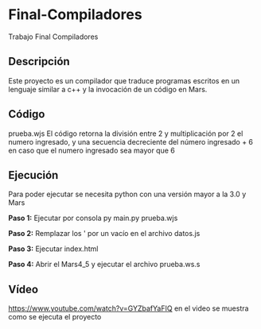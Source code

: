 # Final-Compiladores
Trabajo Final Compiladores
## Descripción
Este proyecto es un compilador que traduce programas escritos en un lenguaje similar a c++ y la invocación de un código en Mars.

## Código
prueba.wjs
El código retorna la división entre 2 y multiplicación por 2 el numero ingresado, y una secuencia decreciente del número ingresado + 6 en caso que el numero ingresado sea mayor que 6

## Ejecución
Para poder ejecutar se necesita python con una versión mayor a la 3.0 y Mars

**Paso 1:**
Ejecutar por consola py main.py prueba.wjs

**Paso 2:**
Remplazar los ' por un vacío en el archivo datos.js

**Paso 3:**
Ejecutar index.html

**Paso 4:**
Abrir el Mars4_5 y ejecutar el archivo prueba.ws.s

## Vídeo
https://www.youtube.com/watch?v=GYZbafYaFIQ en el video se muestra como se ejecuta el proyecto 















